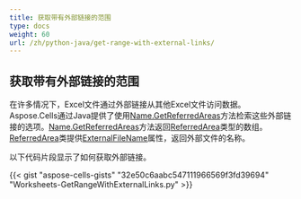 ```yaml
---
title: 获取带有外部链接的范围
type: docs
weight: 60
url: /zh/python-java/get-range-with-external-links/
---
```


## **获取带有外部链接的范围**
在许多情况下，Excel文件通过外部链接从其他Excel文件访问数据。Aspose.Cells通过Java提供了使用[Name.GetReferredAreas](https://reference.aspose.com/cells/python/asposecells.api/name#getReferredAreas\(boolean\))方法检索这些外部链接的选项。[Name.GetReferredAreas](https://reference.aspose.com/cells/python/asposecells.api/name#getReferredAreas\(boolean\))方法返回[ReferredArea](https://reference.aspose.com/cells/python/asposecells.api/ReferredArea)类型的数组。[ReferredArea](https://reference.aspose.com/cells/python/asposecells.api/ReferredArea)类提供[ExternalFileName](https://reference.aspose.com/cells/python/asposecells.api/referredarea#ExternalFileName)属性，返回外部文件的名称。

以下代码片段显示了如何获取外部链接。

{{< gist "aspose-cells-gists" "32e50c6aabc547111966569f3fd39694" "Worksheets-GetRangeWithExternalLinks.py" >}}
